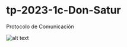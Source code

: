 # tp-2023-1c-Don-Satur

Protocolo de Comunicación

![alt text](https://github.com/sisoputnfrba/tp-2023-1c-Don-Satur/blob/main/resources/protocolo%20de%20comunicacion%20SSOO.drawio.png)
